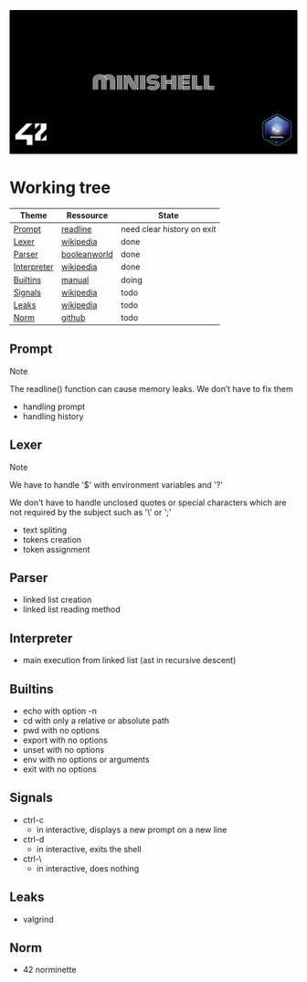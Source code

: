 ![Banner](assets/banner.png)

# Working tree
|Theme|Ressource|State|
|--|--|--|
[Prompt](#Prompt)|[readline](https://man7.org/linux/man-pages/man3/readline.3.html)|need clear history on exit|
[Lexer](#Lexer)|[wikipedia](https://en.wikipedia.org/wiki/Lexical_analysis)|done|
[Parser](#Parser)|[booleanworld](https://www.booleanworld.com/building-recursive-descent-parsers-definitive-guide/)|done|
[Interpreter](#Interpreter)|[wikipedia](https://en.wikipedia.org/wiki/Interpreter_(computing))|done|
[Builtins](#Builtins)|[manual](https://www.man7.org/linux/man-pages/)|doing|
[Signals](#Signals)|[wikipedia](https://en.wikipedia.org/wiki/Bash_(Unix_shell))|todo|
[Leaks](#Leaks)|[wikipedia](https://en.wikipedia.org/wiki/Valgrind)|todo|
[Norm](#Norm)|[github](https://github.com/42School/norminette)|todo|

## Prompt
> [!NOTE]
> The readline() function can cause memory leaks. We don’t have to fix them
 - handling prompt
 - handling history

## Lexer
> [!NOTE]
> We have to handle '$' with environment variables and '?'
>
> We don't have to handle unclosed quotes or special characters which are not required by the subject such as '\\' or ';'
- text spliting
- tokens creation
- token assignment

## Parser
- linked list creation
- linked list reading method

## Interpreter
- main execution from linked list (ast in recursive descent)

## Builtins
- echo with option -n
- cd with only a relative or absolute path
- pwd with no options
- export with no options
- unset with no options
- env with no options or arguments
- exit with no options

## Signals
- ctrl-c
	- in interactive, displays a new prompt on a new line
- ctrl-d
	- in interactive, exits the shell
- ctrl-\
	- in interactive, does nothing

## Leaks
- valgrind

## Norm
- 42 norminette
